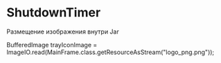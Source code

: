 # ShutdownTimer
Размещение изображения внутри Jar

BufferedImage trayIconImage = ImageIO.read(MainFrame.class.getResourceAsStream("logo_png.png")); 
